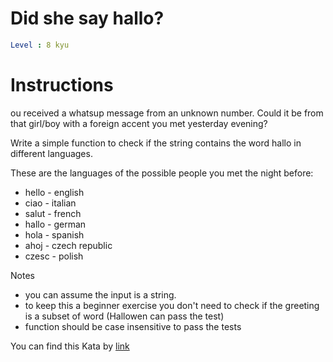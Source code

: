 # Did she say hallo?

```yaml
Level : 8 kyu
```

# Instructions

ou received a whatsup message from an unknown number. Could it be from that girl/boy with a foreign accent you met yesterday evening?

Write a simple function to check if the string contains the word hallo in different languages.

These are the languages of the possible people you met the night before:

- hello - english
- ciao - italian
- salut - french
- hallo - german
- hola - spanish
- ahoj - czech republic
- czesc - polish

Notes

- you can assume the input is a string.
- to keep this a beginner exercise you don't need to check if the greeting is a subset of word (Hallowen can pass the test)
- function should be case insensitive to pass the tests

You can find this Kata by [link](https://www.codewars.com/kata/56a4addbfd4a55694100001f/train/python)
